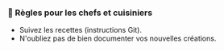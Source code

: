 ### 📌 Règles pour les chefs et cuisiniers
- Suivez les recettes (instructions Git).
- N'oubliez pas de bien documenter vos nouvelles créations.
